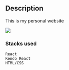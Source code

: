 ## Description
This is my personal website

<img src="https://res.cloudinary.com/do7m8vtor/image/upload/v1579875909/mypic/Screenshot_58.png" />

### Stacks used
 
    React
    Kendo React
    HTML/CSS